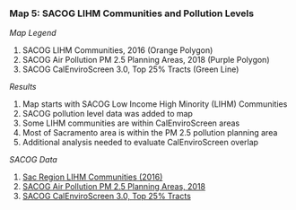 ### Map 5: SACOG LIHM Communities and Pollution Levels

*Map Legend*
1. SACOG LIHM Communities, 2016 (Orange Polygon)
2. SACOG Air Pollution PM 2.5 Planning Areas, 2018 (Purple Polygon)
3. SACOG CalEnviroScreen 3.0, Top 25% Tracts (Green Line)

*Results*
1. Map starts with SACOG Low Income High Minority (LIHM) Communities
2. SACOG pollution level data was added to map
3. Some LIHM communities are within CalEnviroScreen areas
4. Most of Sacramento area is within the PM 2.5 pollution planning area
5. Additional analysis needed to evaluate CalEnviroScreen overlap

*SACOG Data*
1. [Sac Region LIHM Communities (2016)][05.01]
2. [SACOG Air Pollution PM 2.5 Planning Areas, 2018][07.02]
3. [SACOG CalEnviroScreen 3.0, Top 25% Tracts][07.01]

[05.01]: https://data.sacog.org/datasets/d37cca2c798b48b9966b62e4bb1f380d_0

[07.01]: http://data.sacog.org/datasets/calenviroscreen-3-0-top-25-tracts?geometry=-123.212%2C38.343%2C-119.729%2C39.093
[07.02]: http://data.sacog.org/datasets/sacramento-pm-2-5-planning-area-
